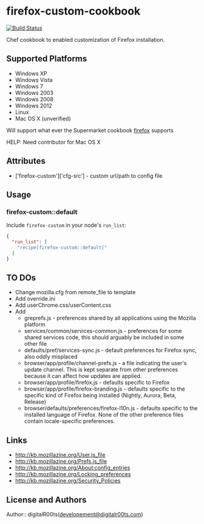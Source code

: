 # firefox-custom-cookbook
[![Build Status](https://secure.travis-ci.org/digitalr00ts/firefox-custom.png)](http://travis-ci.org/digitalr00ts/firefox-custom)

Chef cookbook to enabled customization of Firefox installation.

## Supported Platforms
 * Windows XP
 * Windows Vista
 * Windows 7
 * Windows 2003
 * Windows 2008
 * Windows 2012
 * Linux
 * Mac OS X (unverified)

Will support what ever the Supermarket cookbook [firefox](https://supermarket.chef.io/cookbooks/firefox) supports

HELP: Need contributor for Mac OS X

## Attributes

  * ['firefox-custom']['cfg-src'] - custom url/path to config file

## Usage

### firefox-custom::default

Include `firefox-custom` in your node's `run_list`:

```json
{
  "run_list": [
    "recipe[firefox-custom::default]"
  ]
}
```
## TO DOs
* Change mozilla.cfg from remote_file to template
* Add override.ini
* Add userChrome.css/userContent.css
* Add 
  * greprefs.js - preferences shared by all applications using the Mozilla platform
  * services/common/services-common.js - preferences for some shared services code, this should arguably be included in some other file
  * defaults/pref/services-sync.js - default preferences for Firefox sync, also oddly misplaced
  * browser/app/profile/channel-prefs.js - a file indicating the user's update channel. This is kept separate from other preferences because it can affect how updates are applied.
  * browser/app/profile/firefox.js - defaults specific to Firefox
  * browser/app/profile/firefox-branding.js - defaults specific to the specific kind of Firefox being installed (Nightly, Aurora, Beta, Release)
  * browser/defaults/preferences/firefox-l10n.js - defaults specific to the installed language of Firefox. None of the other preference files contain locale-specific preferences.

## Links 
- http://kb.mozillazine.org/User.js_file
- http://kb.mozillazine.org/Prefs.js_file
- http://kb.mozillazine.org/About:config_entries
- http://kb.mozillazine.org/Locking_preferences
- http://kb.mozillazine.org/Security_Policies

## License and Authors

Author:: digitalR00ts(<developement@digitalr00ts.com>)
